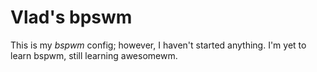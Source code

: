 # Vlad's bpswm
This is my *bspwm* config; however, I haven't started anything. I'm yet to learn bspwm, still learning awesomewm.
